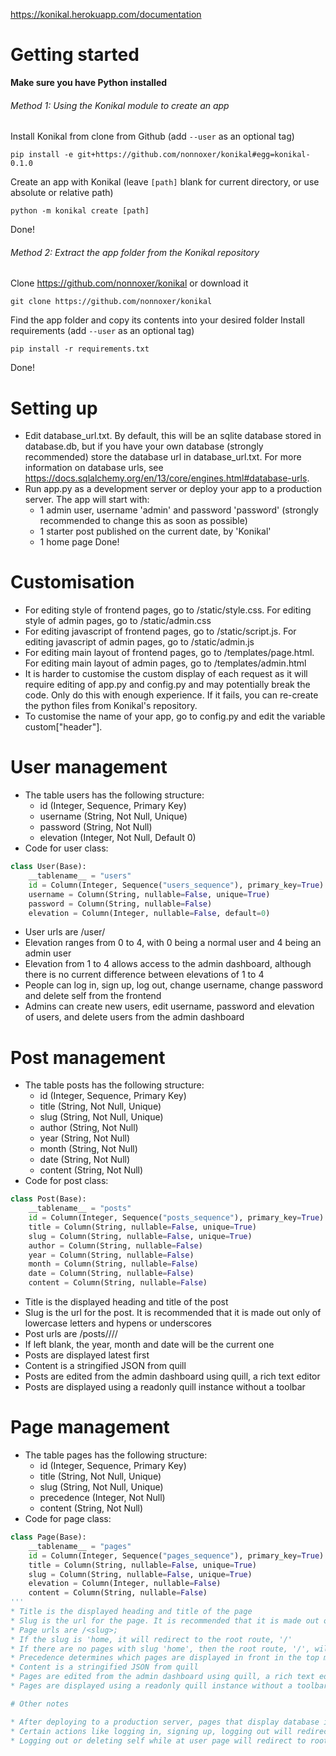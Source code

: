 https://konikal.herokuapp.com/documentation

# Getting started

**Make sure you have Python installed**

###### Method 1: Using the Konikal module to create an app
Install Konikal from clone from Github (add ```--user``` as an optional tag)
```
pip install -e git+https://github.com/nonnoxer/konikal#egg=konikal-0.1.0
```
Create an app with Konikal (leave ```[path]``` blank for current directory, or use absolute or relative path)
```
python -m konikal create [path]
```
Done!

###### Method 2: Extract the app folder from the Konikal repository
Clone https://github.com/nonnoxer/konikal or download it
```
git clone https://github.com/nonnoxer/konikal
```
Find the app folder and copy its contents into your desired folder
Install requirements (add ```--user``` as an optional tag)
```
pip install -r requirements.txt
```
Done!

# Setting up

* Edit database_url.txt. By default, this will be an sqlite database stored in database.db, but if you have your own database (strongly recommended) store the database url in database_url.txt. For more information on database urls, see https://docs.sqlalchemy.org/en/13/core/engines.html#database-urls.
* Run app.py as a development server or deploy your app to a production server. The app will start with:
  * 1 admin user, username 'admin' and password 'password' (strongly recommended to change this as soon as possible)
  * 1 starter post published on the current date, by 'Konikal'
  * 1 home page
Done!

# Customisation

* For editing style of frontend pages, go to /static/style.css. For editing style of admin pages, go to /static/admin.css
* For editing javascript of frontend pages, go to /static/script.js. For editing javascript of admin pages, go to /static/admin.js
* For editing main layout of frontend pages, go to /templates/page.html. For editing main layout of admin pages, go to /templates/admin.html
* It is harder to customise the custom display of each request as it will require editing of app.py and config.py and may potentially break the code. Only do this with enough experience. If it fails, you can re-create the python files from Konikal's repository.
* To customise the name of your app, go to config.py and edit the variable custom["header"].

# User management

* The table users has the following structure:
  * id (Integer, Sequence, Primary Key)
  * username (String, Not Null, Unique)
  * password (String, Not Null)
  * elevation (Integer, Not Null, Default 0)
* Code for user class:
```python
class User(Base):
    __tablename__ = "users"
    id = Column(Integer, Sequence("users_sequence"), primary_key=True)
    username = Column(String, nullable=False, unique=True)
    password = Column(String, nullable=False)
    elevation = Column(Integer, nullable=False, default=0)
```
* User urls are /user/<username>
* Elevation ranges from 0 to 4, with 0 being a normal user and 4 being an admin user
* Elevation from 1 to 4 allows access to the admin dashboard, although there is no current difference between elevations of 1 to 4
* People can log in, sign up, log out, change username, change password and delete self from the frontend
* Admins can create new users, edit username, password and elevation of users, and delete users from the admin dashboard

# Post management

* The table posts has the following structure:
  * id (Integer, Sequence, Primary Key)
  * title (String, Not Null, Unique)
  * slug (String, Not Null, Unique)
  * author (String, Not Null)
  * year (String, Not Null)
  * month (String, Not Null)
  * date (String, Not Null)
  * content (String, Not Null)
* Code for post class:
```python
class Post(Base):
    __tablename__ = "posts"
  	id = Column(Integer, Sequence("posts_sequence"), primary_key=True)
  	title = Column(String, nullable=False, unique=True)
  	slug = Column(String, nullable=False, unique=True)
  	author = Column(String, nullable=False)
  	year = Column(String, nullable=False)
  	month = Column(String, nullable=False)
  	date = Column(String, nullable=False)
  	content = Column(String, nullable=False)
```
* Title is the displayed heading and title of the post
* Slug is the url for the post. It is recommended that it is made out only of lowercase letters and hypens or underscores
* Post urls are /posts/<year>/<month>/<date>/<slug>
* If left blank, the year, month and date will be the current one
* Posts are displayed latest first
* Content is a stringified JSON from quill
* Posts are edited from the admin dashboard using quill, a rich text editor
* Posts are displayed using a readonly quill instance without a toolbar

# Page management

* The table pages has the following structure:
  * id (Integer, Sequence, Primary Key)
  * title (String, Not Null, Unique)
  * slug (String, Not Null, Unique)
  * precedence (Integer, Not Null)
  * content (String, Not Null)
* Code for page class:
```python
class Page(Base):
    __tablename__ = "pages"
  	id = Column(Integer, Sequence("pages_sequence"), primary_key=True)
  	title = Column(String, nullable=False, unique=True)
  	slug = Column(String, nullable=False, unique=True)
  	elevation = Column(Integer, nullable=False)
  	content = Column(String, nullable=False)
'''
* Title is the displayed heading and title of the page
* Slug is the url for the page. It is recommended that it is made out only of lowercase letters and hypens or underscores
* Page urls are /<slug>;
* If the slug is 'home, it will redirect to the root route, '/'
* If there are no pages with slug 'home', then the root route, '/', will display all posts. There will be no option for All Posts in the top menu.
* Precedence determines which pages are displayed in front in the top menu
* Content is a stringified JSON from quill
* Pages are edited from the admin dashboard using quill, a rich text editor
* Pages are displayed using a readonly quill instance without a toolbar

# Other notes

* After deploying to a production server, pages that display database information may have to be refreshed a few times in order to reflect updated information
* Certain actions like logging in, signing up, logging out will redirect the user to their previously visited content page
* Logging out or deleting self while at user page will redirect to root route
